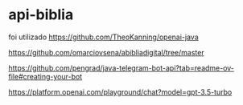 # api-biblia

foi utilizado
https://github.com/TheoKanning/openai-java

https://github.com/omarciovsena/abibliadigital/tree/master

https://github.com/pengrad/java-telegram-bot-api?tab=readme-ov-file#creating-your-bot

https://platform.openai.com/playground/chat?model=gpt-3.5-turbo
